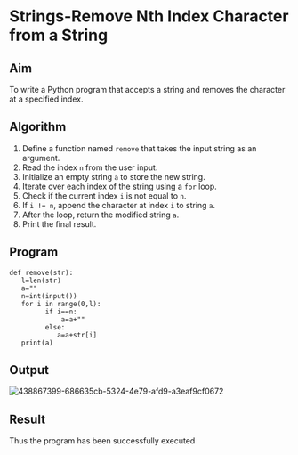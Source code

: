 
# Strings-Remove Nth Index Character from a String

##  Aim
To write a Python program that accepts a string and removes the character at a specified index.

## Algorithm
1. Define a function named `remove` that takes the input string as an argument.
2. Read the index `n` from the user input.
3. Initialize an empty string `a` to store the new string.
4. Iterate over each index of the string using a `for` loop.
5. Check if the current index `i` is not equal to `n`.
6. If `i != n`, append the character at index `i` to string `a`.
7. After the loop, return the modified string `a`.
8. Print the final result.

##  Program
~~~
def remove(str): 
   l=len(str) 
   a="" 
   n=int(input()) 
   for i in range(0,l): 
         if i==n: 
             a=a+"" 
         else: 
            a=a+str[i] 
   print(a)
~~~

## Output
![438867399-686635cb-5324-4e79-afd9-a3eaf9cf0672](https://github.com/user-attachments/assets/df0fe8d2-a1f3-4a31-b86a-78bc8f1bffb2)

## Result
Thus the program has been successfully executed
